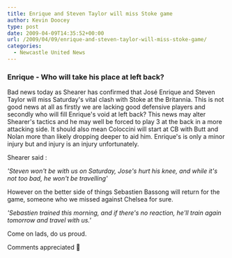 ```yaml
---
title: Enrique and Steven Taylor will miss Stoke game
author: Kevin Doocey
type: post
date: 2009-04-09T14:35:52+00:00
url: /2009/04/09/enrique-and-steven-taylor-will-miss-stoke-game/
categories:
  - Newcastle United News
---
```


### Enrique - Who will take his place at left back?

Bad news today as Shearer has confirmed that José Enrique and Steven Taylor will miss Saturday's vital clash with Stoke at the Britannia. This is not good news at all as firstly we are lacking good defensive players and secondly who will fill Enrique's void at left back? This news may alter Shearer's tactics and he may well be forced to play 3 at the back in a more attacking side. It should also mean Coloccini will start at CB with Butt and Nolan more than likely dropping deeper to aid him. Enrique's is only a minor injury but and injury is an injury unfortunately.

Shearer said :

_'Steven won't be with us on Saturday, Jose's hurt his knee, and while it's not too bad, he won't be travelling'_

However on the better side of things Sebastien Bassong will return for the game, someone who we missed against Chelsea for sure.

_'Sebastien trained this morning, and if there's no reaction, he'll train again tomorrow and travel with us.'_

Come on lads, do us proud.

Comments appreciated 🙂
